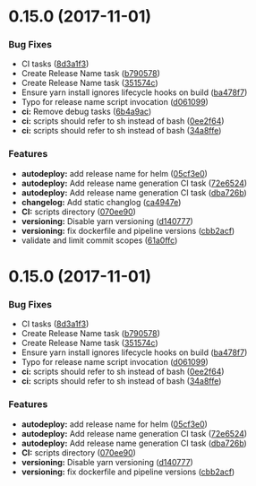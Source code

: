 <a name="0.15.0"></a>
# 0.15.0 (2017-11-01)


### Bug Fixes

* CI tasks ([8d3a1f3](https://gitlab.com/ornous/skills/api/commit/8d3a1f3))
* Create Release Name task ([b790578](https://gitlab.com/ornous/skills/api/commit/b790578))
* Create Release Name task ([351574c](https://gitlab.com/ornous/skills/api/commit/351574c))
* Ensure yarn install ignores lifecycle hooks on build ([ba478f7](https://gitlab.com/ornous/skills/api/commit/ba478f7))
* Typo for release name script invocation ([d061099](https://gitlab.com/ornous/skills/api/commit/d061099))
* **ci:** Remove debug tasks ([6b4a9ac](https://gitlab.com/ornous/skills/api/commit/6b4a9ac))
* **ci:** scripts should refer to sh instead of bash ([0ee2f64](https://gitlab.com/ornous/skills/api/commit/0ee2f64))
* **ci:** scripts should refer to sh instead of bash ([34a8ffe](https://gitlab.com/ornous/skills/api/commit/34a8ffe))


### Features

* **autodeploy:** add release name for helm ([05cf3e0](https://gitlab.com/ornous/skills/api/commit/05cf3e0))
* **autodeploy:** Add release name generation CI task ([72e6524](https://gitlab.com/ornous/skills/api/commit/72e6524))
* **autodeploy:** Add release name generation CI task ([dba726b](https://gitlab.com/ornous/skills/api/commit/dba726b))
* **changelog:** Add static changlog ([ca4947e](https://gitlab.com/ornous/skills/api/commit/ca4947e))
* **CI:** scripts directory ([070ee90](https://gitlab.com/ornous/skills/api/commit/070ee90))
* **versioning:** Disable yarn versioning ([d140777](https://gitlab.com/ornous/skills/api/commit/d140777))
* **versioning:** fix dockerfile and pipeline versions ([cbb2acf](https://gitlab.com/ornous/skills/api/commit/cbb2acf))
* validate and limit commit scopes ([61a0ffc](https://gitlab.com/ornous/skills/api/commit/61a0ffc))



<a name="0.15.0"></a>
# 0.15.0 (2017-11-01)


### Bug Fixes

* CI tasks ([8d3a1f3](https://gitlab.com/ornous/skills/api/commit/8d3a1f3))
* Create Release Name task ([b790578](https://gitlab.com/ornous/skills/api/commit/b790578))
* Create Release Name task ([351574c](https://gitlab.com/ornous/skills/api/commit/351574c))
* Ensure yarn install ignores lifecycle hooks on build ([ba478f7](https://gitlab.com/ornous/skills/api/commit/ba478f7))
* Typo for release name script invocation ([d061099](https://gitlab.com/ornous/skills/api/commit/d061099))
* **ci:** scripts should refer to sh instead of bash ([0ee2f64](https://gitlab.com/ornous/skills/api/commit/0ee2f64))
* **ci:** scripts should refer to sh instead of bash ([34a8ffe](https://gitlab.com/ornous/skills/api/commit/34a8ffe))


### Features

* **autodeploy:** add release name for helm ([05cf3e0](https://gitlab.com/ornous/skills/api/commit/05cf3e0))
* **autodeploy:** Add release name generation CI task ([72e6524](https://gitlab.com/ornous/skills/api/commit/72e6524))
* **autodeploy:** Add release name generation CI task ([dba726b](https://gitlab.com/ornous/skills/api/commit/dba726b))
* **CI:** scripts directory ([070ee90](https://gitlab.com/ornous/skills/api/commit/070ee90))
* **versioning:** Disable yarn versioning ([d140777](https://gitlab.com/ornous/skills/api/commit/d140777))
* **versioning:** fix dockerfile and pipeline versions ([cbb2acf](https://gitlab.com/ornous/skills/api/commit/cbb2acf))



